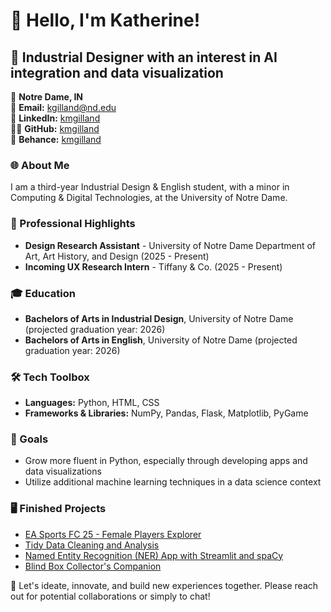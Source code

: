 # 👋 Hello, I'm Katherine!

## 🚀 Industrial Designer with an interest in AI integration and data visualization

📍 **Notre Dame, IN**  
📧 **Email:** [kgilland@nd.edu](kgilland@nd.edu)  
🔗 **LinkedIn:** [kmgilland](https://linkedin.com/in/kmgilland)  
👩‍💻 **GitHub:** [kmgilland](https://github.com/kmgilland)  
📐 **Behance:** [kmgilland](https://behance.net/kmgilland)


### 🌐 About Me
I am a third-year Industrial Design & English student, with a minor in Computing & Digital Technologies, at the University of Notre Dame. 


### 🌟 Professional Highlights
- **Design Research Assistant** - University of Notre Dame Department of Art, Art History, and Design (2025 - Present)
- **Incoming UX Research Intern** - Tiffany & Co. (2025 - Present)


### 🎓 Education 
- **Bachelors of Arts in Industrial Design**, University of Notre Dame (projected graduation year: 2026)
- **Bachelors of Arts in English**, University of Notre Dame (projected graduation year: 2026)


### 🛠 Tech Toolbox  
- **Languages:** Python, HTML, CSS
- **Frameworks & Libraries:** NumPy, Pandas, Flask, Matplotlib, PyGame


### 🙏 Goals 
- Grow more fluent in Python, especially through developing apps and data visualizations
- Utilize additional machine learning techniques in a data science context


### 🖥️ Finished Projects 
- [EA Sports FC 25 - Female Players Explorer](https://github.com/kmgilland/GILLAND-Python-Portfolio/tree/main/basic_streamlit_app)
- [Tidy Data Cleaning and Analysis](https://github.com/kmgilland/GILLAND-Python-Portfolio/tree/main/TidyData-Project)
- [Named Entity Recognition (NER) App with Streamlit and spaCy](https://github.com/kmgilland/GILLAND-Python-Portfolio/tree/main/NERStreamlitApp)
- [Blind Box Collector's Companion](https://github.com/kmgilland/GILLAND-Python-Portfolio/tree/main/StreamlitAppFinal)


📨 Let's ideate, innovate, and build new experiences together. Please reach out for potential collaborations or simply to chat!

